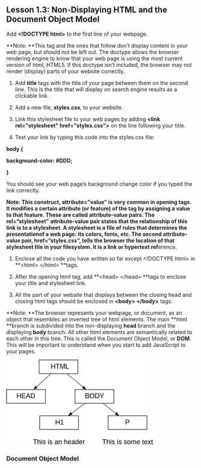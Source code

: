 ## Lesson 1.3: Non-Displaying HTML and the Document Object Model

Add **&lt;!DOCTYPE html&gt;** to the first line of your webpage.

**Note: **This tag and the ones that follow don’t display content in your web page, but should not be left out. The doctype allows the browser rendering engine to know that your web page is using the most current version of html, HTML5. If this doctype isn’t included, the browser may not render \(display\) parts of your website correctly.

1. Add **title** tags with the title of your page between them on the second line. This is the title that will display on search engine results as a clickable link.

2. Add a new file, **styles.css**, to your website.

3. Link this stylesheet file to your web pages by adding **&lt;link rel="stylesheet" href="styles.css"&gt;** on the line following your title.

4. Test your link by typing this code into the styles.css file:

**body {**

**background-color: \#DDD;**

**}**

You should see your web page’s background change color if you typed the link correctly.

**Note: **This construct, **attribute=”value”** is very common in opening tags. It modifies a certain attribute \(or feature\) of the tag by assigning a value to that feature. These are called **attribute-value** pairs. The **rel=”stylesheet”** attribute-value pair states that the **rel**ationship of this link is to a stylesheet. A stylesheet is a file of rules that determines the presentationof a web page: its colors, fonts, etc. The second attribute-value pair, **href=”styles.css”**, tells the browser the location of that stylesheet file in your filesystem. It is a **link** or **h**ypertext r**ef**erence.

1. Enclose all the code you have written so far except &lt;!DOCTYPE html&gt; in **&lt;html&gt; &lt;/html&gt; **tags.

2. After the opening html tag, add **&lt;head&gt; &lt;/head&gt; **tags to enclose your title and stylesheet link.

3. All the part of your website that displays between the closing head and closing html tags should be enclosed in **&lt;body&gt; &lt;/body&gt;** tags.

**Note: **The browser represents your webpage, or document, as an object that resembles an inverted tree of html elements. The main **html **branch is subdivided into the non-displaying **head** branch and the displaying **body** branch. All other html elements are semantically related to each other in this tree. This is called the Document Object Model, or **DOM**. This will be important to understand when you start to add JavaScript to your pages.

![](/assets/DOM.png)

### Document Object Model



